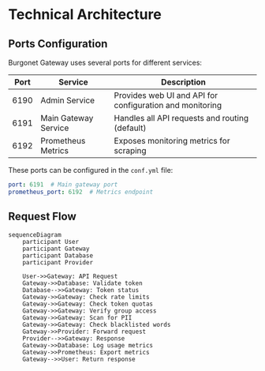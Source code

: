 
# Technical Architecture

## Ports Configuration

Burgonet Gateway uses several ports for different services:

| Port | Service                | Description                                                                 |
|------|------------------------|-----------------------------------------------------------------------------|
| 6190 | Admin Service          | Provides web UI and API for configuration and monitoring |
| 6191 | Main Gateway Service   | Handles all API requests and routing (default)                             |
| 6192 | Prometheus Metrics     | Exposes monitoring metrics for scraping                                    |

These ports can be configured in the `conf.yml` file:

```yaml
port: 6191  # Main gateway port
prometheus_port: 6192  # Metrics endpoint
```

## Request Flow

```mermaid
sequenceDiagram
    participant User
    participant Gateway
    participant Database
    participant Provider
    
    User->>Gateway: API Request
    Gateway->>Database: Validate token
    Database-->>Gateway: Token status
    Gateway->>Gateway: Check rate limits
    Gateway->>Gateway: Check token quotas
    Gateway->>Gateway: Verify group access
    Gateway->>Gateway: Scan for PII
    Gateway->>Gateway: Check blacklisted words
    Gateway->>Provider: Forward request
    Provider-->>Gateway: Response
    Gateway->>Database: Log usage metrics
    Gateway->>Prometheus: Export metrics
    Gateway-->>User: Return response
```

